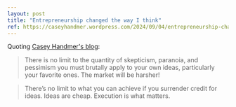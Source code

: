 ```yaml
---
layout: post
title: "Entrepreneurship changed the way I think"
ref: https://caseyhandmer.wordpress.com/2024/09/04/entrepreneurship-changed-the-way-i-think/
---
```


Quoting [Casey Handmer's blog](https://caseyhandmer.wordpress.com/2024/09/04/entrepreneurship-changed-the-way-i-think/):

> There is no limit to the quantity of skepticism, paranoia, and pessimism you must brutally apply to your own ideas, particularly your favorite ones. The market will be harsher!

> There’s no limit to what you can achieve if you surrender credit for ideas. Ideas are cheap. Execution is what matters.
